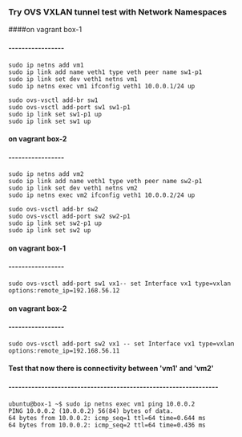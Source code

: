 ### Try OVS VXLAN tunnel test with Network Namespaces

####on vagrant box-1
#### -----------------

    sudo ip netns add vm1
    sudo ip link add name veth1 type veth peer name sw1-p1
    sudo ip link set dev veth1 netns vm1
    sudo ip netns exec vm1 ifconfig veth1 10.0.0.1/24 up

    sudo ovs-vsctl add-br sw1
    sudo ovs-vsctl add-port sw1 sw1-p1
    sudo ip link set sw1-p1 up
    sudo ip link set sw1 up


#### on vagrant box-2
#### -----------------

    sudo ip netns add vm2
    sudo ip link add name veth1 type veth peer name sw2-p1
    sudo ip link set dev veth1 netns vm2
    sudo ip netns exec vm2 ifconfig veth1 10.0.0.2/24 up

    sudo ovs-vsctl add-br sw2
    sudo ovs-vsctl add-port sw2 sw2-p1
    sudo ip link set sw2-p1 up
    sudo ip link set sw2 up

#### on vagrant box-1
#### -----------------
    sudo ovs-vsctl add-port sw1 vx1-- set Interface vx1 type=vxlan options:remote_ip=192.168.56.12

#### on vagrant box-2
#### -----------------
    sudo ovs-vsctl add-port sw2 vx1 -- set Interface vx1 type=vxlan options:remote_ip=192.168.56.11


#### Test that now there is connectivity between 'vm1' and 'vm2'
#### ----------------------------------------------------------------
    ubuntu@box-1 ~$ sudo ip netns exec vm1 ping 10.0.0.2
    PING 10.0.0.2 (10.0.0.2) 56(84) bytes of data.
    64 bytes from 10.0.0.2: icmp_seq=1 ttl=64 time=0.644 ms
    64 bytes from 10.0.0.2: icmp_seq=2 ttl=64 time=0.436 ms
